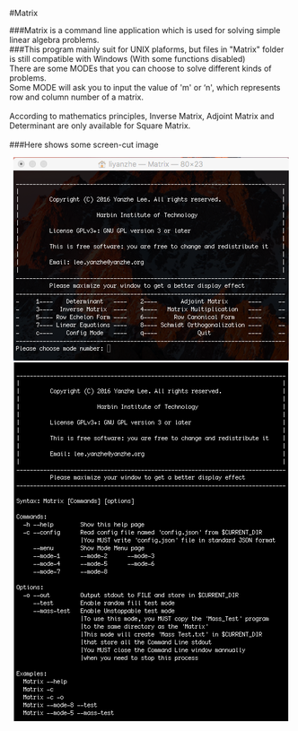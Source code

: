#Matrix

###Matrix is a command line application which is used for solving simple linear algebra problems.<br>
###This program mainly suit for UNIX plaforms, but files in "Matrix" folder is still compatible with Windows (With some functions disabled)<br>
There are some MODEs that you can choose to solve different kinds of problems.<br>
Some MODE will ask you to input the value of 'm' or ‘n', which represents row and column number of a matrix.<br><br>
According to mathematics principles, Inverse Matrix, Adjoint Matrix and Determinant are only available for Square Matrix.<br><br>
###Here shows some screen-cut image<br>
<div align=center>
<img src="https://github.com/YanzheL/Matrix/blob/master/main_menu.png">
</div>
<div align=center>
<img src="https://github.com/YanzheL/Matrix/blob/master/help_page.png">
</div>
